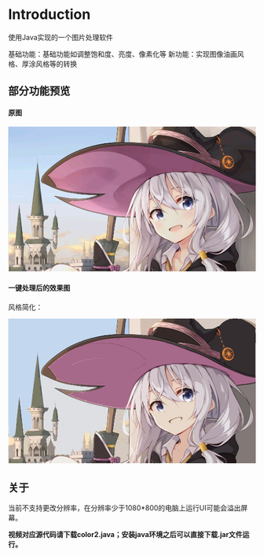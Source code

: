 # Introduction

使用Java实现的一个图片处理软件

基础功能：基础功能如调整饱和度、亮度、像素化等 
新功能：实现图像油画风格、厚涂风格等的转换



## 部分功能预览

#### 原图

![yileina](./save/yileina.jpg)

#### 一键处理后的效果图

风格简化：

![yileina](./save/data/0.jpg)

## 关于

当前不支持更改分辨率，在分辨率少于1080*800的电脑上运行UI可能会溢出屏幕。

**视频对应源代码请下载color2.java；安装java环境之后可以直接下载.jar文件运行。**

